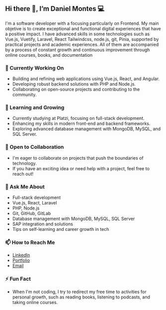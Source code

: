 
## Hi there 👋, I’m Daniel Montes 💻

I'm a software developer with a focusing particularly on Frontend. My main objetive is to create exceptional and functional digital experiences that have a positive impact. I have advanced skills in some technologies such as Vue.js, Vuetify, Laravel, React Tailwindcss, node.js, git, Pinia, supported by practical projects and academic experiences. All of them are accompanied by a process of constant growth and continuous improvement through online courses, books, and documentation

### 🔭 Currently Working On
- Building and refining web applications using Vue.js, React, and Angular.
- Developing robust backend solutions with PHP and Node.js.
- Collaborating on open-source projects and contributing to the community.

### 🌱 Learning and Growing
- Currently studying at Platzi, focusing on full-stack development.
- Enhancing my skills in modern front-end and backend frameworks.
- Exploring advanced database management with MongoDB, MySQL, and SQL Server.


### 🤝 Open to Collaboration
- I'm eager to collaborate on projects that push the boundaries of technology.
- If you have an exciting idea or need help with a project, feel free to reach out!

### 💬 Ask Me About
- Full-stack development
- Vue.js, React, Laravel
- PHP, Node.js
- Git, GitHub, GitLab
- Database management with MongoDB, MySQL, SQL Server
- SAP integration and solutions
- Tips on self-learning and career growth in tech

### 📫 How to Reach Me
- [LinkedIn](linkedin.com/in/angel-daniel-montes-villarreal-28686a258)
- [Portfolio](https://danideveloper11.github.io/my-portfolio/#/)
- [Email](mailto:angel.montes0498@gmail.com)

### ⚡ Fun Fact
- When I'm not coding, I try to redirect my free time to activities for personal growth, such as reading books, listening to podcasts, and taking online courses. 
